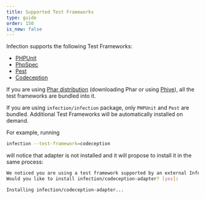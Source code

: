 ```yaml
---
title: Supported Test Frameworks
type: guide
order: 150
is_new: false
---
```


Infection supports the following Test Frameworks:

* [PHPUnit](https://phpunit.readthedocs.io/en/latest/)
* [PhpSpec](http://www.phpspec.net/en/stable/)
* [Pest](https://pestphp.com/)
* [Codeception](https://codeception.com/)

If you are using [Phar distribution](/guide/installation.html#Phar) (downloading Phar or using [Phive](/guide/installation.html#Phive)), all the test frameworks are bundled into it.

If you are using `infection/infection` package, only `PHPUnit` and `Pest` are bundled. Additional Test Frameworks will be automatically installed on demand.

For example, running

```bash
infection --test-framework=codeception
```

will notice that adapter is not installed and it will propose to install it in the same process:

```bash
We noticed you are using a test framework supported by an external Infection plugin.
Would you like to install infection/codeception-adapter? [yes]:

Installing infection/codeception-adapter...
```
